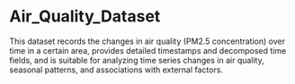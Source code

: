 # Air_Quality_Dataset
This dataset records the changes in air quality (PM2.5 concentration) over time in a certain area, provides detailed timestamps and decomposed time fields, and is suitable for analyzing time series changes in air quality, seasonal patterns, and associations with external factors.
